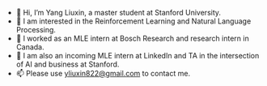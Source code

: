 - 👋 Hi, I’m Yang Liuxin, a master student at Stanford University.
- 👀 I am interested in the Reinforcement Learning and Natural Language Processing.
- 🌱 I worked as an MLE intern at Bosch Research and research intern in Canada.
- 💞️ I am also an incoming MLE intern at LinkedIn and TA in the intersection of AI and business at Stanford.
- 📫 Please use yliuxin822@gmail.com to contact me.

<!---
yangliuxin-nn/yangliuxin-nn is a ✨ special ✨ repository because its `README.md` (this file) appears on your GitHub profile.
You can click the Preview link to take a look at your changes.
--->
